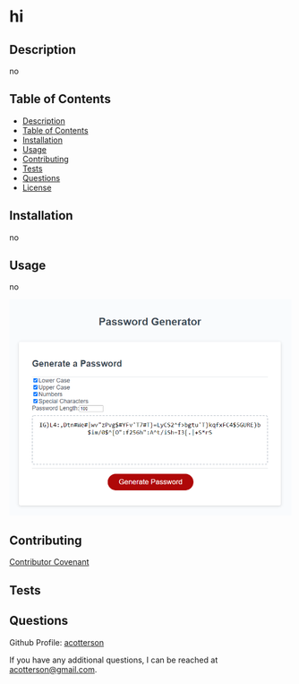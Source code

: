 # hi



## Description

no

## Table of Contents

- [Description](#description)
- [Table of Contents](#table-of-contents)
- [Installation](#installation)
- [Usage](#usage)
- [Contributing](#contributing)
- [Tests](#tests)
- [Questions](#questions)
- [License](#license)

## Installation

no

## Usage

no

![Screenshot](assets/images/screenshot.png)

## Contributing

[Contributor Covenant](https://www.contributor-covenant.org/version/2/1/code_of_conduct/)

## Tests



## Questions

Github Profile: [acotterson](https://github.com/acotterson)

If you have any additional questions, I can be reached at [acotterson@gmail.com](mailto:acotterson@gmail.com).


